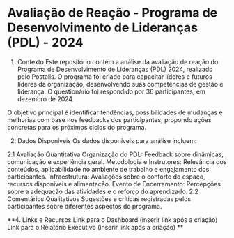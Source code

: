 # Avaliação de Reação - Programa de Desenvolvimento de Lideranças (PDL) - 2024

1. Contexto
Este repositório contém a análise da avaliação de reação do Programa de Desenvolvimento de Lideranças (PDL) 2024, realizado pelo Postalis. O programa foi criado para capacitar líderes e futuros líderes da organização, desenvolvendo suas competências de gestão e liderança. O questionário foi respondido por 36 participantes, em dezembro de 2024.

O objetivo principal é identificar tendências, possibilidades de mudanças e melhorias com base nos feedbacks dos participantes, propondo ações concretas para os próximos ciclos do programa.

2. Dados Disponíveis
Os dados disponíveis para análise incluem:

2.1 Avaliação Quantitativa
Organização do PDL: Feedback sobre dinâmicas, comunicação e experiência geral.
Metodologia e Instrutores: Relevância dos conteúdos, aplicabilidade no ambiente de trabalho e engajamento dos participantes.
Infraestrutura: Avaliações sobre o conforto do espaço, recursos disponíveis e alimentação.
Evento de Encerramento: Percepções sobre a adequação das atividades e o reforço do aprendizado.
2.2 Comentários Qualitativos
Sugestões e críticas registradas pelos participantes sobre diferentes aspectos do programa.


**4. Links e Recursos
Link para o Dashboard (inserir link após a criação)
Link para o Relatório Executivo (inserir link após a criação)
**
